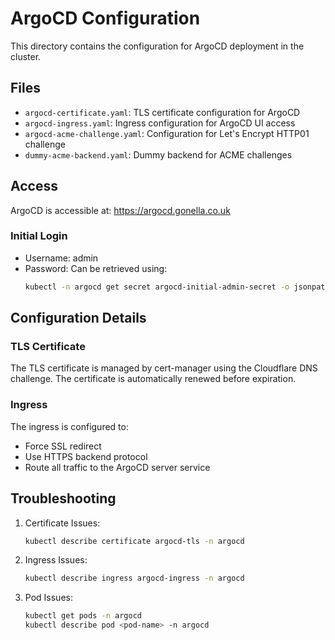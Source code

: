 # ArgoCD Configuration

This directory contains the configuration for ArgoCD deployment in the cluster.

## Files

- `argocd-certificate.yaml`: TLS certificate configuration for ArgoCD
- `argocd-ingress.yaml`: Ingress configuration for ArgoCD UI access
- `argocd-acme-challenge.yaml`: Configuration for Let's Encrypt HTTP01 challenge
- `dummy-acme-backend.yaml`: Dummy backend for ACME challenges

## Access

ArgoCD is accessible at: https://argocd.gonella.co.uk

### Initial Login

- Username: admin
- Password: Can be retrieved using:
  ```bash
  kubectl -n argocd get secret argocd-initial-admin-secret -o jsonpath="{.data.password}" | base64 -d
  ```

## Configuration Details

### TLS Certificate
The TLS certificate is managed by cert-manager using the Cloudflare DNS challenge. The certificate is automatically renewed before expiration.

### Ingress
The ingress is configured to:
- Force SSL redirect
- Use HTTPS backend protocol
- Route all traffic to the ArgoCD server service

## Troubleshooting

1. Certificate Issues:
   ```bash
   kubectl describe certificate argocd-tls -n argocd
   ```

2. Ingress Issues:
   ```bash
   kubectl describe ingress argocd-ingress -n argocd
   ```

3. Pod Issues:
   ```bash
   kubectl get pods -n argocd
   kubectl describe pod <pod-name> -n argocd
   ``` 